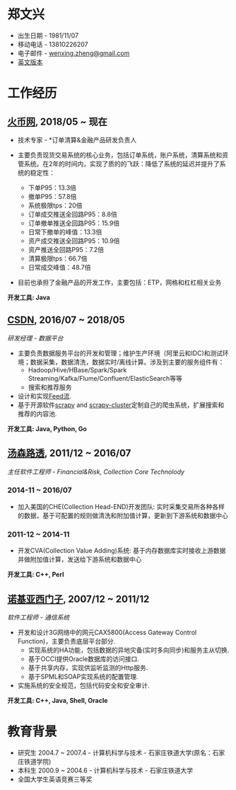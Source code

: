 # 郑文兴 
* 出生日期 - 1981/11/07 
* 移动电话 - 13810226207  
* 电子邮件 - wenxing.zheng@gmail.com 
* [英文版本](./index.md)

# 工作经历 
## [火币网](www.huobigroup.com), 2018/05 ~ 现在
* 技术专家 - *订单清算&金融产品研发负责人

* 主要负责现货交易系统的核心业务，包括订单系统，账户系统，清算系统和资管系统。在2年的时间内，实现了质的的飞跃：降低了系统的延迟并提升了系统的稳定性：
  * 下单P95：13.3倍
  * 撤单P95：57.8倍
  * 系统极限tps：20倍
  * 订单成交推送全回路P95：8.8倍
  * 订单撤单推送全回路P95：15.9倍
  * 日常下撤单的峰值：13.3倍
  * 资产成交推送全回路P95：10.9倍
  * 资产推送全回路P95：7.2倍
  * 清算极限tps：66.7倍
  * 日常成交峰值：48.7倍
* 目前也承担了金融产品的开发工作，主要包括：ETP，网格和杠杠相关业务

**开发工具: Java**

## [CSDN](www.csdn.net), 2016/07 ~ 2018/05 
*研发经理 - 数据平台* 
* 主要负责数据服务平台的开发和管理；维护生产环境（阿里云和IDC)和测试环境；数据采集，数据清洗，数据实时/离线计算。涉及到主要的服务组件有： 
  * Hadoop/Hive/HBase/Spark/Spark Streaming/Kafka/Flume/Confluent/ElasticSearch等等  
  * 搜索和推荐服务 
* 设计和实现[Feed流](https://blog.csdn.net). 
* 基于开源软件[scrapy](https://github.com/scrapy/scrapy) and [scrapy-cluster](
https://github.com/istresearch/scrapy-cluster)定制自己的爬虫系统，扩展搜索和推荐的内容池. 

**开发工具: Java, Python, Go**

## [汤森路透](www.thomsonreuters.com), 2011/12 ~ 2016/07 
*主任软件工程师 - Financial&Risk, Collection Core Technolody*

### 2014-11 ~ 2016/07
* 加入美国的CHE(Collection Head-END)开发团队: 实时采集交易所各种各样的数据，基于可配置的规则做清洗和附加值计算，更新到下游系统和数据中心

### 2011-12 ~ 2014-11
* 开发CVA(Collection Value Adding)系统: 基于内存数据库实时接收上游数据并做附加值计算，发送给下游系统和数据中心

**开发工具: C++, Perl**

## [诺基亚西门子](https://baike.baidu.com/item/%E8%AF%BA%E5%9F%BA%E4%BA%9A%E8%A5%BF%E9%97%A8%E5%AD%90/561769?fr=aladdin), 2007/12 ~ 2011/12
*软件工程师 - 通信系统*

* 开发和设计3G网络中的网元CAX5800(Access Gateway Control Function)，主要负责底层平台部分.
  * 实现系统的HA功能，包括数据的异地灾备(实时多向同步)和服务主从切换.
  * 基于OCCI提供Oracle数据库的访问接口.
  * 基于共享内存，实现供监听监测的Http服务.
  * 基于SPML和SOAP实现系统的配置管理.
* 实施系统的安全规范，包括代码安全和安全审计.

**开发工具: C++, Java, Shell, Oracle**

# 教育背景 
* 研究生 2004.7 ~ 2007.4 - 计算机科学与技术 - 石家庄铁道大学(原名：石家庄铁道学院)
* 本科生 2000.9 ~ 2004.6 - 计算机科学与技术 - 石家庄铁道大学
* 全国大学生英语竞赛三等奖
